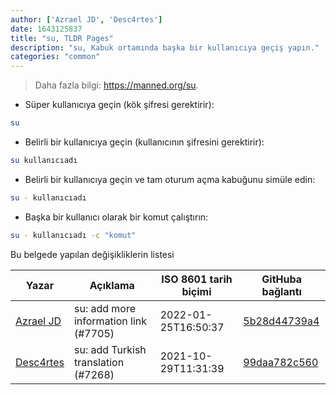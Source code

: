 ```yaml
---
author: ['Azrael JD', 'Desc4rtes']
date: 1643125837
title: "su, TLDR Pages"
description: "su, Kabuk ortamında başka bir kullanıcıya geçiş yapın."
categories: "common"
---
```

> Daha fazla bilgi: <https://manned.org/su>.

- Süper kullanıcıya geçin (kök şifresi gerektirir):

```bash
su
```

- Belirli bir kullanıcıya geçin (kullanıcının şifresini gerektirir):

```bash
su kullanıcıadı
```

- Belirli bir kullanıcıya geçin ve tam oturum açma kabuğunu simüle edin:

```bash
su - kullanıcıadı
```

- Başka bir kullanıcı olarak bir komut çalıştırın:

```bash
su - kullanıcıadı -c "komut"
```
Bu belgede yapılan değişikliklerin listesi


Yazar | Açıklama | ISO 8601 tarih biçimi | GitHuba bağlantı
------|-----|-----|-----
[Azrael JD](mailto:94840719+azraeljd@users.noreply.github.com) | su: add more information link (#7705) | 2022-01-25T16:50:37 | [5b28d44739a4](https://github.com/tldr-pages/tldr/commit/5b28d44739a43a6e8ff073ce6de1ecc89d8dd7b3)
[Desc4rtes](mailto:cheryyblossom.ai@gmail.com) | su: add Turkish translation (#7268) | 2021-10-29T11:31:39 | [99daa782c560](https://github.com/tldr-pages/tldr/commit/99daa782c560140a6ba16e1f98d36dfd91c5437e)

